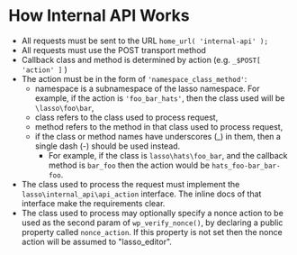 # How Internal API Works

* All requests must be sent to the URL `home_url( 'internal-api' );`
* All requests must use the POST transport method
* Callback class and method is determined by action (e.g. `_$POST[ 'action' ]` )
* The action must be in the form of `'namespace_class_method'`:
    * namespace is a subnamespace of the lasso namespace. For example, if the action is `'foo_bar_hats'`, then the class used will be `\lasso\foo\bar`,
    * class refers to the class used to process request,
    * method refers to the method in that class used to process request,
    * if the class or method names have underscores (_) in them, then a single dash (-) should be used instead.
        * For example, if the class is `lasso\hats\foo_bar`, and the callback method is `bar_foo` then the action would be `hats_foo-bar_bar-foo`.
* The class used to process the request must implement the `lasso\internal_api\api_action` interface. The inline docs of that interface make the requirements clear.
* The class used to process may optionally specify a nonce action to be used as the second param of `wp_verify_nonce()`, by declaring a public property called `nonce_action`. If this property is not set then the nonce action will be assumed to "lasso_editor".